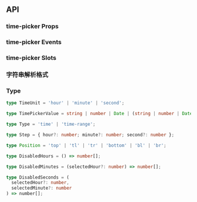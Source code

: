 ## API

### time-picker Props

<field-table :data="Props"/>

### time-picker Events

<field-table :data="Events" type="emits" />

### time-picker Slots

<field-table :data="Slots"  type="slots"/>

### 字符串解析格式

<field-table :data="stringParsingFormatProps" type="format"/>

### Type

```typescript
type TimeUnit = 'hour' | 'minute' | 'second';

type TimePickerValue = string | number | Date | (string | number | Date)[];

type Type = 'time' | 'time-range';

type Step = { hour?: number; minute?: number; second?: number };

type Position = 'top' | 'tl' | 'tr' | 'bottom' | 'bl' | 'br';

type DisabledHours = () => number[];

type DisabledMinutes = (selectedHour?: number) => number[];

type DisabledSeconds = (
  selectedHour?: number,
  selectedMinute?: number
) => number[];
```

<script setup>
import { ref } from 'vue';

const Props = ref([
  {
    name: 'type',
    desc: '选择器类型',
    type: "Type",
    value: "'time'",
  },
  {
    name: 'model-value (v-model)',
    desc: '绑定值',
    type: 'TimePickerValue',
    value: '-',
  },
  {
    name: 'default-value',
    desc: '默认值',
    type: 'TimePickerValue',
    value: '-',
  },
  {
    name: 'disabled',
    desc: '是否禁用',
    type: 'boolean',
    value: 'false',
  },
  {
    name: 'allow-clear',
    desc: '是否允许清除',
    type: 'boolean',
    value: 'true',
  },
  {
    name: 'readonly',
    desc: '是否为只读模式',
    type: 'boolean',
    value: 'false',
  },
  {
    name: 'error',
    desc: '是否为错误状态',
    type: 'boolean',
    value: 'false',
  },
  {
    name: 'format',
    desc: '展示日期的格式，参考字符串解析格式',
    type: 'string',
    value: "'HH:mm:ss'",
  },
  {
    name: 'placeholder',
    desc: '提示文案',
    type: 'string | string[]',
    value: '-',
  },
  {
    name: 'size',
    desc: '输入框尺寸',
    type: "Size",
    value: "'medium'",
    href:"/guide/types"
  },
  {
    name: 'popup-container',
    desc: '弹出框的挂载容器',
    type: 'PopupContainer',
    value: '-',
    href:"/guide/types"
  },
  {
    name: 'step',
    desc: '设置 时 / 分 / 秒 的选择间隔',
    type: 'Step',
    value: '-',
  },
  {
    name: 'disabled-hours',
    desc: '禁用的部分小时选项',
    type: 'DisabledHours',
    value: '-',
  },
  {
    name: 'disabled-minutes',
    desc: '禁用的部分分钟选项',
    type: 'DisabledMinutes',
    value: '-',
  },
  {
    name: 'disabled-seconds',
    desc: '禁用的部分秒数选项',
    type: 'DisabledSeconds',
    value: '-',
  },
  {
    name: 'hide-disabled-options',
    desc: '隐藏禁止选择的选项',
    type: 'boolean',
    value: 'false',
  },
  {
    name: 'disable-confirm',
    desc: '禁用确认步骤，开启后直接点选时间不需要点击确认按钮',
    type: 'boolean',
    value: 'false',
  },
  {
    name: 'position',
    desc: '弹出的位置',
    type: "Position",
    value: "'bl'",
  },
  {
    name: 'popup-visible (v-model)',
    desc: '控制弹出框打开或者关闭',
    type: 'boolean',
    value: '-',
  },
  {
    name: 'default-popup-visible',
    desc: '弹出框默认打开或者关闭',
    type: 'boolean',
    value: 'false',
  },
  {
    name: 'trigger-props',
    desc: '可以传入 Trigger 组件的参数',
    type: 'TriggerProps',
    value: '-',
    href:'/components/trigger'
  },
  {
    name: 'unmount-on-close',
    desc: '是否在关闭后销毁 dom 结构',
    type: 'boolean',
    value: 'false',
  },
]);

const Events = ref([
  {
    name: 'change',
    desc: '组件值发生改变',
    type: {
      timeString: 'TimePickerValue',
      time: 'Date | Array<Date | undefined> | undefined'
    },
    value: '-',
  },
  {
    name: 'select',
    desc: '选择时间但未触发组件值变化',
    type: {
      timeString: 'TimePickerValue',
      time: 'Date | Array<Date | undefined>'
    },
    value: '-',
  },
  {
    name: 'clear',
    desc: '点击清除按钮',
    type: '-',
    value: '-',
  },
  {
    name: 'popup-visible-change',
    desc: '弹出框展开和收起',
    type: {
      visible: 'boolean'
    },
    value: '-',
  },
]);

const Slots = ref([
  {
    name: 'prefix',
    desc: '输入框前缀',
    type: '-',
    value: '-',
  },
  {
    name: 'suffix-icon',
    desc: '输入框后缀图标',
    type: '-',
    value: '-',
  },
  {
    name: 'extra',
    desc: '额外的页脚',
    type: '-',
    value: '-',
  },
]);

const stringParsingFormatProps = ref([
  {
    name: 'YY',
    type: '21',
    desc: '两位数的年份',
    value: '-',
  },
  {
    name: 'YYYY',
    type: '2021',
    desc: '四位数年份',
    value: '-',
  },
  {
    name: 'M',
    type: '1-12',
    desc: '月份，从 1 开始',
    value: '-',
  },
  {
    name: 'MM',
    type: '01-12',
    desc: '月份，两位数',
    value: '-',
  },
  {
    name: 'MMM',
    type: 'Jan-Dec',
    desc: '缩写的月份名称',
    value: '-',
  },
  {
    name: 'MMMM',
    type: 'January-December',
    desc: '完整的月份名称',
    value: '-',
  },
  {
    name: 'D',
    type: '1-31',
    desc: '月份里的一天',
    value: '-',
  },
  {
    name: 'DD',
    type: '01-31',
    desc: '月份里的一天，两位数',
    value: '-',
  },
  {
    name: 'd',
    type: '0-6',
    desc: '一周中的一天，星期天是 0',
    value: '-',
  },
  {
    name: 'dd',
    type: 'Su-Sa',
    desc: '最简写的一周中一天的名称',
    value: '-',
  },
  {
    name: 'ddd',
    type: 'Sun-Sat',
    desc: '简写的一周中一天的名称',
    value: '-',
  },
  {
    name: 'dddd',
    type: 'Sunday-Saturday',
    desc: '一周中一天的名称',
    value: '-',
  },
  {
    name: 'H',
    type: '0-23',
    desc: '小时',
    value: '-',
  },
  {
    name: 'HH',
    type: '00-23',
    desc: '小时，两位数',
    value: '-',
  },
  {
    name: 'h',
    type: '1-12',
    desc: '小时, 12 小时制',
    value: '-',
  },
  {
    name: 'hh',
    type: '01-12',
    desc: '小时, 12 小时制, 两位数',
    value: '-',
  },
  {
    name: 'm',
    type: '0-59',
    desc: '分钟',
    value: '-',
  },
  {
    name: 'mm',
    type: '00-59',
    desc: '分钟，两位数',
    value: '-',
  },
  {
    name: 's',
    type: '0-59',
    desc: '秒',
    value: '-',
  },
  {
    name: 'ss',
    type: '00-59',
    desc: '秒，两位数',
    value: '-',
  },
  {
    name: 'S',
    type: '0-9',
    desc: '数百毫秒，一位数',
    value: '-',
  },
  {
    name: 'SS',
    type: '00-99',
    desc: '几十毫秒，两位数',
    value: '-',
  },
  {
    name: 'SSS',
    type: '000-999',
    desc: '毫秒，三位数字',
    value: '-',
  },
  {
    name: 'Z',
    type: '-5:00',
    desc: 'UTC 的偏移量',
    value: '-',
  },
  {
    name: 'ZZ',
    type: '-0500',
    desc: 'UTC 的偏移量，数字前面加上 0',
    value: '-',
  },
  {
    name: 'A',
    type: 'AM PM',
    desc: '-',
    value: '-',
  },
  {
    name: 'a',
    type: 'am pm',
    desc: '-',
    value: '-',
  },
  {
    name: 'Do',
    type: '1st... 3st',
    desc: '带序号的月份中的某天',
    value: '-',
  },
  {
    name: 'X',
    type: '1410715640.579',
    desc: 'Unix 时间戳',
    value: '-',
  },
  {
    name: 'x',
    type: '1410715640579',
    desc: 'Unix 毫秒时间戳',
    value: '-',
  },
]);
</script>
